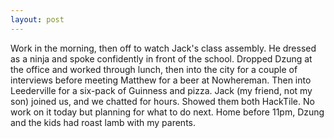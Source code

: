 ```yaml
---
layout: post
---
```


Work in the morning, then off to watch Jack's class assembly. He dressed as a
ninja and spoke confidently in front of the school. Dropped Dzung at the office
and worked through lunch, then into the city for a couple of interviews before
meeting Matthew for a beer at Nowhereman. Then into Leederville for a six-pack
of Guinness and pizza. Jack (my friend, not my son) joined us, and we chatted
for hours. Showed them both HackTile. No work on it today but planning for what
to do next. Home before 11pm, Dzung and the kids had roast lamb  with my parents.
